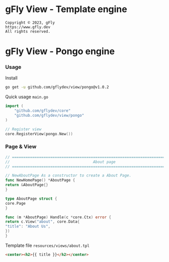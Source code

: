 # gFly View - Template engine

    Copyright © 2023, gFly
    https://www.gfly.dev
    All rights reserved.

# gFly View - Pongo engine

### Usage

Install
```bash
go get -u github.com/gflydev/view/pongo@v1.0.2
```


Quick usage `main.go`
```go
import (
    "github.com/gflydev/core"
    "github.com/gflydev/view/pongo"	
)

// Register view
core.RegisterView(pongo.New())
```

### Page & View
```go
// =========================================================================================
//                                     About page
// =========================================================================================

// NewAboutPage As a constructor to create a About Page.
func NewHomePage() *AboutPage {
return &AboutPage{}
}

type AboutPage struct {
core.Page
}

func (m *AboutPage) Handle(c *core.Ctx) error {
return c.View("about", core.Data{
"title": "About Us",
})
}
```

Template file `resources/views/about.tpl`
```html
<center><h2>{{ title }}</h2></center>
```